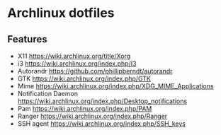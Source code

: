 # Archlinux dotfiles

## Features

- X11 <https://wiki.archlinux.org/title/Xorg>
- i3 <https://wiki.archlinux.org/index.php/I3>
- Autorandr <https://github.com/phillipberndt/autorandr>
- GTK <https://wiki.archlinux.org/index.php/GTK>
- Mime <https://wiki.archlinux.org/index.php/XDG_MIME_Applications>
- Notification Daemon <https://wiki.archlinux.org/index.php/Desktop_notifications>
- Pam <https://wiki.archlinux.org/index.php/PAM>
- Ranger <https://wiki.archlinux.org/index.php/Ranger>
- SSH agent <https://wiki.archlinux.org/index.php/SSH_keys>
